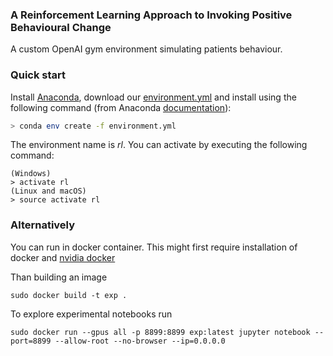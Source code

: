 ### A Reinforcement Learning Approach to Invoking Positive Behavioural Change
A custom OpenAI gym environment simulating patients behaviour.


### Quick start
Install [Anaconda](https://docs.anaconda.com/anaconda/install/), download our [environment.yml](https://github.com/Capable-project/capable-rl4vc/master/environment.yml) and install using the following command (from Anaconda [documentation](https://docs.conda.io/projects/conda/en/latest/user-guide/tasks/manage-environments.html#creating-an-environment-from-an-environment-yml-file)):
```sh
> conda env create -f environment.yml
```

The environment name is *rl*. You can activate by executing the following command:
```
(Windows)
> activate rl
(Linux and macOS)
> source activate rl
```
### Alternatively
You can run in docker container. This might first require installation of docker and [nvidia docker](https://docs.nvidia.com/ai-enterprise/deployment-guide/dg-docker.html)

Than building an image
```
sudo docker build -t exp .
```
To explore experimental notebooks run 

```
sudo docker run --gpus all -p 8899:8899 exp:latest jupyter notebook --port=8899 --allow-root --no-browser --ip=0.0.0.0

```